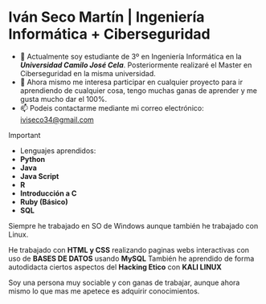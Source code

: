  # Iván Seco Martín | Ingeniería Informática + Ciberseguridad
 
- 🌱 Actualmente soy estudiante de 3º en Ingeniería Informática en la _**Universidad Camilo José Cela**_. Posteriormente realizaré el Master en Ciberseguridad en la misma universidad.
- 💞️ Ahora mismo me interesa participar en cualquier proyecto para ir aprendiendo de cualquier cosa, tengo muchas ganas de aprender y me gusta mucho dar el 100%.
- 📫 Podeis contactarme mediante mi correo electrónico: iviseco34@gmail.com

>[!IMPORTANT]
>- Lenguajes aprendidos:
>-  **Python**
>-  **Java**
>-  **Java Script**
>-  **R**
>-  **Introducción a C**
>-  **Ruby (Básico)**
>-  **SQL**

Siempre he trabajado en SO de Windows aunque también he trabajado con Linux.

He trabajado con **HTML y CSS** realizando paginas webs interactivas con uso de **BASES DE DATOS** usando **MySQL**
También he aprendido de forma autodidacta ciertos aspectos del **Hacking Etico** con **KALI LINUX**

Soy una persona muy sociable y con ganas de trabajar, aunque ahora mismo lo que mas me apetece es adquirir conocimientos.
